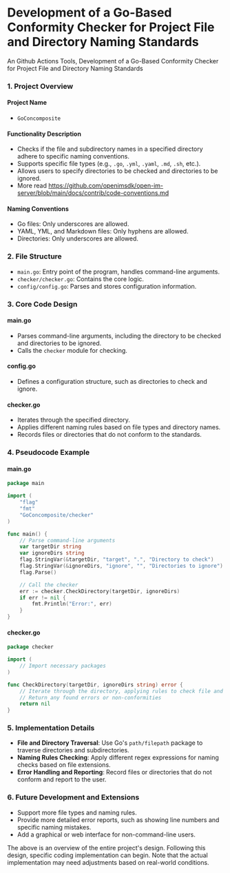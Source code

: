 # Development of a Go-Based Conformity Checker for Project File and Directory Naming Standards

An Github Actions Tools, Development of a Go-Based Conformity Checker for Project File and Directory Naming Standards

### 1. Project Overview

#### Project Name

- `GoConcomposite`

#### Functionality Description

- Checks if the file and subdirectory names in a specified directory adhere to specific naming conventions.
- Supports specific file types (e.g., `.go`, `.yml`, `.yaml`, `.md`, `.sh`, etc.).
- Allows users to specify directories to be checked and directories to be ignored.
- More read https://github.com/openimsdk/open-im-server/blob/main/docs/contrib/code-conventions.md

#### Naming Conventions

- Go files: Only underscores are allowed.
- YAML, YML, and Markdown files: Only hyphens are allowed.
- Directories: Only underscores are allowed.

### 2. File Structure

- `main.go`: Entry point of the program, handles command-line arguments.
- `checker/checker.go`: Contains the core logic.
- `config/config.go`: Parses and stores configuration information.

### 3. Core Code Design

#### main.go

- Parses command-line arguments, including the directory to be checked and directories to be ignored.
- Calls the `checker` module for checking.

#### config.go

- Defines a configuration structure, such as directories to check and ignore.

#### checker.go

- Iterates through the specified directory.
- Applies different naming rules based on file types and directory names.
- Records files or directories that do not conform to the standards.

### 4. Pseudocode Example

#### main.go

```go
package main

import (
    "flag"
    "fmt"
    "GoConcomposite/checker"
)

func main() {
    // Parse command-line arguments
    var targetDir string
    var ignoreDirs string
    flag.StringVar(&targetDir, "target", ".", "Directory to check")
    flag.StringVar(&ignoreDirs, "ignore", "", "Directories to ignore")
    flag.Parse()

    // Call the checker
    err := checker.CheckDirectory(targetDir, ignoreDirs)
    if err != nil {
        fmt.Println("Error:", err)
    }
}
```

#### checker.go

```go
package checker

import (
    // Import necessary packages
)

func CheckDirectory(targetDir, ignoreDirs string) error {
    // Iterate through the directory, applying rules to check file and directory names
    // Return any found errors or non-conformities
    return nil
}
```

### 5. Implementation Details

- **File and Directory Traversal**: Use Go's `path/filepath` package to traverse directories and subdirectories.
- **Naming Rules Checking**: Apply different regex expressions for naming checks based on file extensions.
- **Error Handling and Reporting**: Record files or directories that do not conform and report to the user.

### 6. Future Development and Extensions

- Support more file types and naming rules.
- Provide more detailed error reports, such as showing line numbers and specific naming mistakes.
- Add a graphical or web interface for non-command-line users.

The above is an overview of the entire project's design. Following this design, specific coding implementation can begin. Note that the actual implementation may need adjustments based on real-world conditions.
